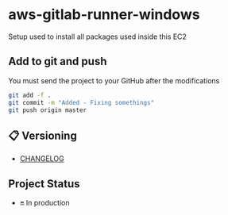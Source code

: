 # aws-gitlab-runner-windows

Setup used to install all packages used inside this EC2

## Add to git and push

You must send the project to your GitHub after the modifications

```bash
git add -f .
git commit -m "Added - Fixing somethings"
git push origin master
```

## 📋 Versioning

- [CHANGELOG](CHANGELOG.md)

## Project Status

* 🔛 In production
